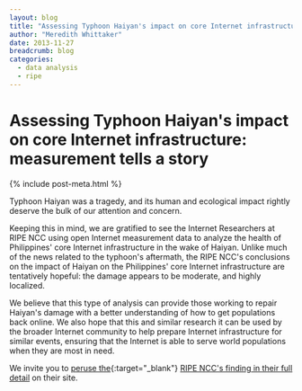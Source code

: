 ```yaml
---
layout: blog
title: "Assessing Typhoon Haiyan's impact on core Internet infrastructure: measurement tells a story"
author: "Meredith Whittaker"
date: 2013-11-27
breadcrumb: blog
categories:
  - data analysis
  - ripe
---
```


# Assessing Typhoon Haiyan's impact on core Internet infrastructure: measurement tells a story
{% include post-meta.html %}

Typhoon Haiyan was a tragedy, and its human and ecological impact rightly deserve the bulk of our attention and concern.

Keeping this in mind, we are gratified to see the Internet Researchers at RIPE NCC using open Internet measurement data to analyze the health of Philippines' core Internet infrastructure in the wake of Haiyan. Unlike much of the news related to the typhoon's aftermath, the RIPE NCC's conclusions on the impact of Haiyan on the Philippines' core Internet infrastructure are tentatively hopeful: the damage appears to be moderate, and highly localized.

<!--more-->

We believe that this type of analysis can provide those working to repair Haiyan's damage with a better understanding of how to get populations back online. We also hope that this and similar research it can be used by the broader Internet community to help prepare Internet infrastructure for similar events, ensuring that the Internet is able to serve world populations when they are most in need.

We invite you to [peruse the](https://labs.ripe.net/Members/emileaben/typhoon-haiyan-what-we-see-in-ripestat-and-ripe-atlas){:target="_blank"} [RIPE NCC's finding in their full detail](https://labs.ripe.net/Members/emileaben/typhoon-haiyan-what-we-see-in-ripestat-and-ripe-atlas) on their site.
